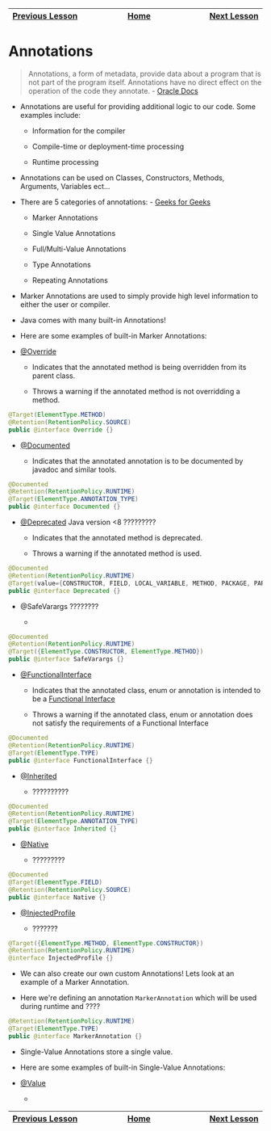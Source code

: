 | [Previous Lesson](https://github.com/Kevin-Lago/java-guide/tree/main/src/) <img width=1000/> | [Home](https://github.com/Kevin-Lago/java-guide) <img width=1000/> | [Next Lesson](https://github.com/Kevin-Lago/java-hackerrank-solutions/tree/main/src/)<img width=1000> |
|:---------------------------------------------------------------------------------------------|:------------------------------------------------------------------:|------------------------------------------------------------------------------------------------------:|

# Annotations

> Annotations, a form of metadata, provide data about a program that is not part of the program itself. Annotations have no direct effect on the operation of the code they annotate. - [Oracle Docs](https://docs.oracle.com/javase/tutorial/java/annotations/)

- Annotations are useful for providing additional logic to our code. Some examples include:

    - Information for the compiler

    - Compile-time or deployment-time processing

    - Runtime processing

- Annotations can be used on Classes, Constructors, Methods, Arguments, Variables ect...

- There are 5 categories of annotations: - [Geeks for Geeks](https://www.geeksforgeeks.org/annotations-in-java/)

    - Marker Annotations

    - Single Value Annotations

    - Full/Multi-Value Annotations

    - Type Annotations

    - Repeating Annotations

- Marker Annotations are used to simply provide high level information to either the user or compiler.

- Java comes with many built-in Annotations! 

- Here are some examples of built-in Marker Annotations:

- [@Override](https://docs.oracle.com/javase/7/docs/api/java/lang/Override.html)
    
    - Indicates that the annotated method is being overridden from its parent class.

    - Throws a warning if the annotated method is not overridding a method.

```java
@Target(ElementType.METHOD)
@Retention(RetentionPolicy.SOURCE)
public @interface Override {}
```

- [@Documented](https://docs.oracle.com/javase/8/docs/api/java/lang/annotation/Documented.html)

    - Indicates that the annotated annotation is to be documented by javadoc and similar tools.

```java
@Documented
@Retention(RetentionPolicy.RUNTIME)
@Target(ElementType.ANNOTATION_TYPE)
public @interface Documented {}
```

- [@Deprecated](https://docs.oracle.com/javase/8/docs/api/java/lang/Deprecated.html) Java version <8 ?????????

    - Indicates that the annotated method is deprecated.

    - Throws a warning if the annotated method is used.

```java
@Documented
@Retention(RetentionPolicy.RUNTIME)
@Target(value={CONSTRUCTOR, FIELD, LOCAL_VARIABLE, METHOD, PACKAGE, PARAMETER, TYPE})
public @interface Deprecated {}
```

- @SafeVarargs ????????

    -

```java
@Documented
@Retention(RetentionPolicy.RUNTIME)
@Target({ElementType.CONSTRUCTOR, ElementType.METHOD})
public @interface SafeVarargs {}
```

- [@FunctionalInterface](https://docs.oracle.com/javase/8/docs/api/java/lang/FunctionalInterface.html)

    - Indicates that the annotated class, enum or annotation is intended to be a [Functional Interface](https://www.geeksforgeeks.org/functional-interfaces-java/)

    - Throws a warning if the annotated class, enum or annotation does not satisfy the requirements of a Functional Interface

```java
@Documented
@Retention(RetentionPolicy.RUNTIME)
@Target(ElementType.TYPE)
public @interface FunctionalInterface {}
```

- [@Inherited](https://docs.oracle.com/javase/8/docs/api/java/lang/annotation/Inherited.html)

    - ??????????

```java
@Documented
@Retention(RetentionPolicy.RUNTIME)
@Target(ElementType.ANNOTATION_TYPE)
public @interface Inherited {}
```

- [@Native](https://docs.oracle.com/javase/10/docs/api/java/lang/annotation/Native.html)

    - ?????????

```java
@Documented
@Target(ElementType.FIELD)
@Retention(RetentionPolicy.SOURCE)
public @interface Native {}
```

-   [@InjectedProfile]()

    - ???????

```java
@Target({ElementType.METHOD, ElementType.CONSTRUCTOR})
@Retention(RetentionPolicy.RUNTIME)
@interface InjectedProfile {}
```

- We can also create our own custom Annotations! Lets look at an example of a Marker Annotation.

- Here we're defining an annotation ```MarkerAnnotation``` which will be used during runtime and ????

```java
@Retention(RetentionPolicy.RUNTIME)
@Target(ElementType.TYPE)
public @interface MarkerAnnotation {}
```

- Single-Value Annotations store a single value. 

- Here are some examples of built-in Single-Value Annotations:

- [@Value]()

    - 


| <img width=1000/> [Previous Lesson](https://github.com/Kevin-Lago/java-guide/tree/main/src/) | <img width=1000/> [Home](https://github.com/Kevin-Lago/java-guide) | <img width=1000> [Next Lesson](https://github.com/Kevin-Lago/java-hackerrank-solutions/tree/main/src/) |
|:---------------------------------------------------------------------------------------------|:------------------------------------------------------------------:|-------------------------------------------------------------------------------------------------------:|
